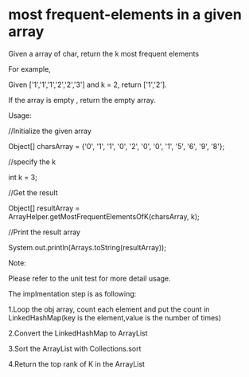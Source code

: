 # most frequent-elements in a given array

Given a array of char, return the k most frequent elements

For example,

Given ['1','1','1','2','2','3'] and k = 2, return ['1','2'].

If the array is empty , return the empty array.

Usage:

//Initialize the given array

Object[] charsArray = {'0', '1', '1', '0', '2', '0', '0', '1', '5', '6', '9', '8'};

//specify the k

int k = 3;

//Get the result

Object[] resultArray = ArrayHelper.getMostFrequentElementsOfK(charsArray, k);

//Print the result array

System.out.println(Arrays.toString(resultArray));


Note:

Please refer to the unit test for more detail usage.


The implmentation step is as following:

1.Loop the obj array, count each element
  and put the count in LinkedHashMap(key is the element,value is the number of times)

2.Convert the LinkedHashMap to ArrayList

3.Sort the ArrayList with Collections.sort

4.Return the top rank of K in the ArrayList

